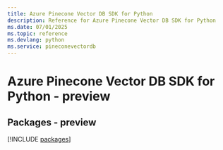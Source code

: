 ```yaml
---
title: Azure Pinecone Vector DB SDK for Python
description: Reference for Azure Pinecone Vector DB SDK for Python
ms.date: 07/01/2025
ms.topic: reference
ms.devlang: python
ms.service: pineconevectordb
---
```

# Azure Pinecone Vector DB SDK for Python - preview
## Packages - preview
[!INCLUDE [packages](pinecone-vector-db-index.md)]